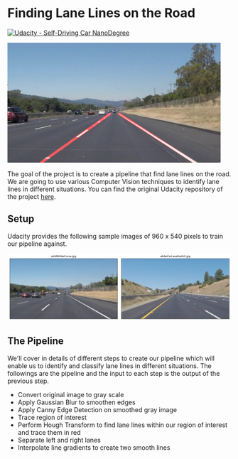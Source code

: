 [//]: # (Image References)
[image_0]: img/chosen_original_images.png

# **Finding Lane Lines on the Road**
[![Udacity - Self-Driving Car NanoDegree](https://s3.amazonaws.com/udacity-sdc/github/shield-carnd.svg)](http://www.udacity.com/drive)

<img src="img/laneLines_thirdPass.jpg" width="480" alt="Combined Image" />

The goal of the project is to create a pipeline that find lane lines on the road. We are going to use various Computer Vision techniques to identify lane lines in different situations. You can find the original Udacity repository of the project [here](https://github.com/udacity/CarND-LaneLines-P1).

## Setup

Udacity provides the following sample images of 960 x 540 pixels to train our pipeline against.

![alt text][image_0]

## The Pipeline

We'll cover in details of different steps to create our pipeline which will enable us to identify and classify lane lines in different situations. The followings are the pipeline and the input to each step is the output of the previous step.

- Convert original image to gray scale
- Apply Gaussian Blur to smoothen edges
- Apply Canny Edge Detection on smoothed gray image
- Trace region of interest
- Perform Hough Transform to find lane lines within our region of interest and trace them in red
- Separate left and right lanes
- Interpolate line gradients to create two smooth lines
